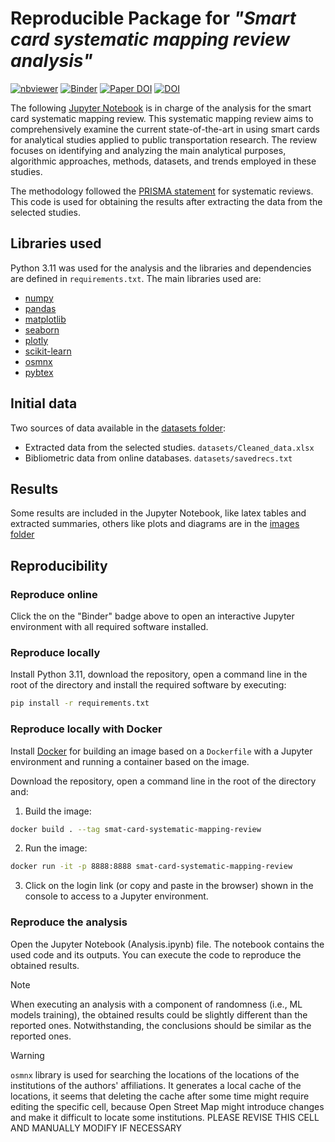 # Reproducible Package for _"Smart card systematic mapping review analysis"_

[![nbviewer](https://raw.githubusercontent.com/jupyter/design/master/logos/Badges/nbviewer_badge.svg)](https://nbviewer.org/github/GeoTecINIT/smartcard-systematic-mapping-review/)
[![Binder](https://mybinder.org/badge_logo.svg)](https://mybinder.org/v2/gh/GeoTecINIT/smartcard-systematic-mapping-review/HEAD?labpath=Analysis.ipynb)
[![Paper DOI]()]()
[![DOI](https://zenodo.org/badge/DOI/10.5281/zenodo.13378710.svg)](https://doi.org/10.5281/zenodo.13378710)

The following [Jupyter Notebook](./Analysis.ipynb) is in charge of the analysis for the smart card systematic mapping review. This
systematic mapping review aims to comprehensively examine the current state-of-the-art in using 
smart cards for analytical studies applied to public transportation research. The review focuses on 
identifying and analyzing the main analytical purposes, algorithmic approaches, methods, datasets, 
and trends employed in these studies.

The methodology followed the [PRISMA statement](http://www.prisma-statement.org/) for systematic reviews. 
This code is used for obtaining the results after extracting the data from the selected studies.

## Libraries used

Python 3.11 was used for the analysis and the libraries and dependencies are defined in `requirements.txt`. 
The main libraries used are:

- [numpy](https://numpy.org/)
- [pandas](https://pandas.pydata.org/)
- [matplotlib](https://matplotlib.org/)
- [seaborn](https://seaborn.pydata.org/)
- [plotly](https://plotly.com/python/)
- [scikit-learn](https://scikit-learn.org/stable/index.html)
- [osmnx](https://osmnx.readthedocs.io/en/stable/)
- [pybtex](https://pybtex.org/)

## Initial data

Two sources of data available in the [datasets folder](./datasets/):
- Extracted data from the selected studies. `datasets/Cleaned_data.xlsx`
- Bibliometric data from online databases. `datasets/savedrecs.txt`

## Results

Some results are included in the Jupyter Notebook, like latex tables and extracted summaries, others 
like plots and diagrams are in the [images folder](./img/)

## Reproducibility

### Reproduce online
Click the on the "Binder" badge above to open an interactive Jupyter environment with all required software installed.


### Reproduce locally
Install Python 3.11, download the repository, open a command line in the root of the directory and install the required software by executing:

```bash
pip install -r requirements.txt
```

### Reproduce locally with Docker
Install [Docker](https://www.docker.com) for building an image based on a `Dockerfile` with a Jupyter environment and running a container based on the image.

Download the repository, open a command line in the root of the directory and:

1. Build the image:

```bash
docker build . --tag smat-card-systematic-mapping-review
```

2. Run the image:

```bash
docker run -it -p 8888:8888 smat-card-systematic-mapping-review
```

3. Click on the login link (or copy and paste in the browser) shown in the console to access to a Jupyter environment.

### Reproduce the analysis
Open the Jupyter Notebook (Analysis.ipynb) file. The notebook contains the used code and its outputs. You can execute
the code to reproduce the obtained results.

> [!NOTE] 
> When executing an analysis with a component of randomness (i.e., ML models training), the obtained results could be slightly different
than the reported ones. Notwithstanding, the conclusions should be similar as the reported ones.

> [!WARNING] 
> `osmnx` library is used for searching the locations of the locations of the institutions of the authors' affiliations. It generates a local cache of the locations, it seems that deleting the cache after some time might require editing the specific cell, because Open Street Map might introduce changes and make it difficult to locate some institutions.
PLEASE REVISE THIS CELL AND MANUALLY MODIFY IF NECESSARY